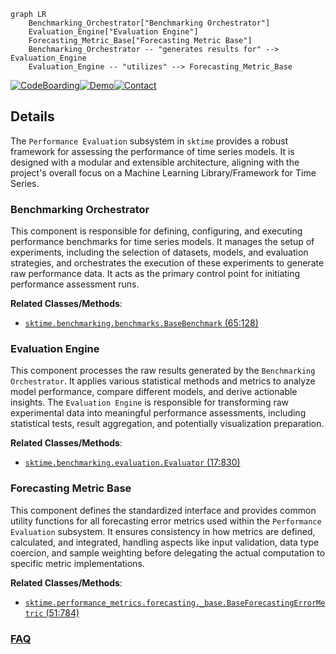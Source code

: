```mermaid
graph LR
    Benchmarking_Orchestrator["Benchmarking Orchestrator"]
    Evaluation_Engine["Evaluation Engine"]
    Forecasting_Metric_Base["Forecasting Metric Base"]
    Benchmarking_Orchestrator -- "generates results for" --> Evaluation_Engine
    Evaluation_Engine -- "utilizes" --> Forecasting_Metric_Base
```

[![CodeBoarding](https://img.shields.io/badge/Generated%20by-CodeBoarding-9cf?style=flat-square)](https://github.com/CodeBoarding/CodeBoarding)[![Demo](https://img.shields.io/badge/Try%20our-Demo-blue?style=flat-square)](https://www.codeboarding.org/demo)[![Contact](https://img.shields.io/badge/Contact%20us%20-%20contact@codeboarding.org-lightgrey?style=flat-square)](mailto:contact@codeboarding.org)

## Details

The `Performance Evaluation` subsystem in `sktime` provides a robust framework for assessing the performance of time series models. It is designed with a modular and extensible architecture, aligning with the project's overall focus on a Machine Learning Library/Framework for Time Series.

### Benchmarking Orchestrator
This component is responsible for defining, configuring, and executing performance benchmarks for time series models. It manages the setup of experiments, including the selection of datasets, models, and evaluation strategies, and orchestrates the execution of these experiments to generate raw performance data. It acts as the primary control point for initiating performance assessment runs.


**Related Classes/Methods**:

- <a href="https://github.com/sktime/sktime/blob/main/sktime/benchmarking/benchmarks.py#L65-L128" target="_blank" rel="noopener noreferrer">`sktime.benchmarking.benchmarks.BaseBenchmark` (65:128)</a>


### Evaluation Engine
This component processes the raw results generated by the `Benchmarking Orchestrator`. It applies various statistical methods and metrics to analyze model performance, compare different models, and derive actionable insights. The `Evaluation Engine` is responsible for transforming raw experimental data into meaningful performance assessments, including statistical tests, result aggregation, and potentially visualization preparation.


**Related Classes/Methods**:

- <a href="https://github.com/sktime/sktime/blob/main/sktime/benchmarking/evaluation.py#L17-L830" target="_blank" rel="noopener noreferrer">`sktime.benchmarking.evaluation.Evaluator` (17:830)</a>


### Forecasting Metric Base
This component defines the standardized interface and provides common utility functions for all forecasting error metrics used within the `Performance Evaluation` subsystem. It ensures consistency in how metrics are defined, calculated, and integrated, handling aspects like input validation, data type coercion, and sample weighting before delegating the actual computation to specific metric implementations.


**Related Classes/Methods**:

- <a href="https://github.com/sktime/sktime/blob/main/sktime/performance_metrics/forecasting/_base.py#L51-L784" target="_blank" rel="noopener noreferrer">`sktime.performance_metrics.forecasting._base.BaseForecastingErrorMetric` (51:784)</a>




### [FAQ](https://github.com/CodeBoarding/GeneratedOnBoardings/tree/main?tab=readme-ov-file#faq)